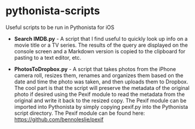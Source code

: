 # pythonista-scripts
Useful scripts to be run in Pythonista for iOS

- **Search IMDB.py** - A script that I find useful to quickly look up info on a movie title or a TV series.  The results of the query are displayed on the console screen and a Markdown version is copied to the clipboard for pasting to a text editor, etc.

- **PhotosToDropbox.py** - A script that takes photos from the iPhone camera roll, resizes them, renames and organizes them based on the date and time the photo was taken, and then uploads them to Dropbox.  The cool part is that the script will preserve the metadata of the original photo if desired using the Pexif module to read the metadata from the original and write it back to the resized copy.  The Pexif module can be imported into Pythonista by simply copying pexif.py into the Pythonista script directory. The Pexif module can be found here: https://github.com/bennoleslie/pexif
